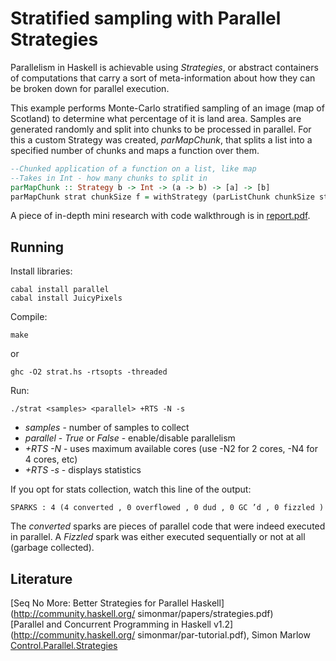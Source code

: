 Stratified sampling with Parallel Strategies
==============
Parallelism in Haskell is achievable using *Strategies*, or abstract containers of computations that carry a sort of meta-information about how they can be broken down for parallel execution.

This example performs Monte-Carlo stratified sampling of an image (map of Scotland) to determine what percentage of it is land area. Samples are generated randomly and split into chunks to be processed in parallel. For this a custom Strategy was created, *parMapChunk*, that splits a list into a specified number of chunks and maps a function over them.
```haskell
--Chunked application of a function on a list, like map
--Takes in Int - how many chunks to split in
parMapChunk :: Strategy b -> Int -> (a -> b) -> [a] -> [b]
parMapChunk strat chunkSize f = withStrategy (parListChunk chunkSize strat) . map f
```

A piece of in-depth mini research with code walkthrough is in [report.pdf](report.pdf).

Running
-------------
Install libraries:
```
cabal install parallel
cabal install JuicyPixels
```

Compile:
```
make
```
or
```
ghc -O2 strat.hs -rtsopts -threaded
```

Run:
```
./strat <samples> <parallel> +RTS -N -s
```
* *samples* - number of samples to collect
* *parallel* - *True* or *False* - enable/disable parallelism
* *+RTS -N* - uses maximum available cores (use -N2 for 2 cores, -N4 for 4 cores, etc)
* *+RTS -s* - displays statistics

If you opt for stats collection, watch this line of the output:
```
SPARKS : 4 (4 converted , 0 overflowed , 0 dud , 0 GC ’d , 0 fizzled )
```
The *converted* sparks are pieces of parallel code that were indeed executed in parallel. A *Fizzled* spark was either executed sequentially or not at all (garbage collected).

Literature
-----------
[Seq No More: Better Strategies for Parallel Haskell](http://community.haskell.org/ simonmar/papers/strategies.pdf)  
[Parallel and Concurrent Programming in Haskell v1.2](http://community.haskell.org/ simonmar/par-tutorial.pdf), Simon Marlow
[Control.Parallel.Strategies](https://hackage.haskell.org/package/parallel-3.2.0.4/docs/Control-Parallel-Strategies.html)  
